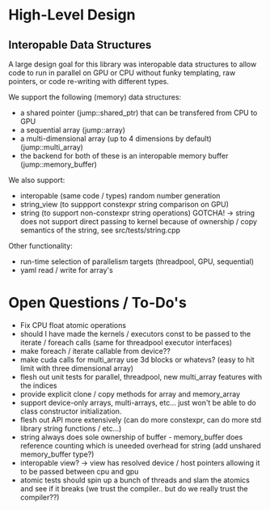 # High-Level Design
## Interopable Data Structures
A large design goal for this library was interopable data structures to allow code to run in parallel on GPU or CPU without funky templating, raw pointers, or code re-writing with different types.

We support the following (memory) data structures:
- a shared pointer (jump::shared_ptr) that can be transfered from CPU to GPU
- a sequential array (jump::array)
- a multi-dimensional array (up to 4 dimensions by default) (jump::multi_array)
- the backend for both of these is an interopable memory buffer (jump::memory_buffer)

We also support:
- interopable (same code / types) random number generation
- string_view (to suppport constexpr string comparison on GPU)
- string (to support non-constexpr string operations)
    GOTCHA! -> string does not support direct passing to kernel because of ownership / copy semantics of the string, see src/tests/string.cpp


Other functionality:
- run-time selection of parallelism targets (threadpool, GPU, sequential)
- yaml read / write for array's

# Open Questions / To-Do's
- Fix CPU float atomic operations
- should I have made the kernels / executors const to be passed to the iterate / foreach calls (same for threadpool executor interfaces)
- make foreach / iterate callable from device??
- make cuda calls for multi_array use 3d blocks or whatevs? (easy to hit limit with three dimensional array)
- flesh out unit tests for parallel, threadpool, new multi_array features with the indices
- provide explicit clone / copy methods for array and memory_array
- support device-only arrays, multi-arrays, etc... just won't be able to do class constructor initialization.
- flesh out API more extensively (can do more constexpr, can do more std library string functions / etc...)
- string always does sole ownership of buffer - memory_buffer does reference counting which is uneeded overhead for string (add unshared memory_buffer type?)
- interopable view? -> view has resolved device / host pointers allowing it to be passed between cpu and gpu
- atomic tests should spin up a bunch of threads and slam the atomics and see if it breaks (we trust the compiler.. but do we really trust the compiler??)